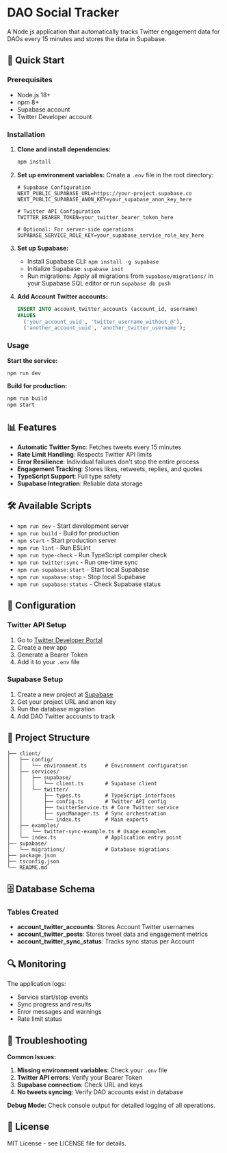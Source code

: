 # DAO Social Tracker

A Node.js application that automatically tracks Twitter engagement data for DAOs every 15 minutes and stores the data in Supabase.

## 🚀 Quick Start

### Prerequisites

- Node.js 18+ 
- npm 8+
- Supabase account
- Twitter Developer account

### Installation

1. **Clone and install dependencies:**
   ```bash
   npm install
   ```

2. **Set up environment variables:**
   Create a `.env` file in the root directory:
   ```env
   # Supabase Configuration
   NEXT_PUBLIC_SUPABASE_URL=https://your-project.supabase.co
   NEXT_PUBLIC_SUPABASE_ANON_KEY=your_supabase_anon_key_here
   
   # Twitter API Configuration
   TWITTER_BEARER_TOKEN=your_twitter_bearer_token_here
   
   # Optional: For server-side operations
   SUPABASE_SERVICE_ROLE_KEY=your_supabase_service_role_key_here
   ```

3. **Set up Supabase:**
   - Install Supabase CLI: `npm install -g supabase`
   - Initialize Supabase: `supabase init`
   - Run migrations: Apply all migrations from `supabase/migrations/` in your Supabase SQL editor or run `supabase db push`

4. **Add Account Twitter accounts:**
   ```sql
   INSERT INTO account_twitter_accounts (account_id, username)
   VALUES 
     ('your_account_uuid', 'twitter_username_without_@'),
     ('another_account_uuid', 'another_twitter_username');
   ```

### Usage

**Start the service:**
```bash
npm run dev
```

**Build for production:**
```bash
npm run build
npm start
```

## 📊 Features

- **Automatic Twitter Sync**: Fetches tweets every 15 minutes
- **Rate Limit Handling**: Respects Twitter API limits
- **Error Resilience**: Individual failures don't stop the entire process
- **Engagement Tracking**: Stores likes, retweets, replies, and quotes
- **TypeScript Support**: Full type safety
- **Supabase Integration**: Reliable data storage

## 🛠️ Available Scripts

- `npm run dev` - Start development server
- `npm run build` - Build for production
- `npm start` - Start production server
- `npm run lint` - Run ESLint
- `npm run type-check` - Run TypeScript compiler check
- `npm run twitter:sync` - Run one-time sync
- `npm run supabase:start` - Start local Supabase
- `npm run supabase:stop` - Stop local Supabase
- `npm run supabase:status` - Check Supabase status

## 🔧 Configuration

### Twitter API Setup

1. Go to [Twitter Developer Portal](https://developer.twitter.com/)
2. Create a new app
3. Generate a Bearer Token
4. Add it to your `.env` file

### Supabase Setup

1. Create a new project at [Supabase](https://supabase.com/)
2. Get your project URL and anon key
3. Run the database migration
4. Add DAO Twitter accounts to track

## 📁 Project Structure

```
├── client/
│   ├── config/
│   │   └── environment.ts      # Environment configuration
│   ├── services/
│   │   ├── supabase/
│   │   │   └── client.ts       # Supabase client
│   │   └── twitter/
│   │       ├── types.ts        # TypeScript interfaces
│   │       ├── config.ts       # Twitter API config
│   │       ├── twitterService.ts # Core Twitter service
│   │       ├── syncManager.ts  # Sync orchestration
│   │       └── index.ts        # Main exports
│   ├── examples/
│   │   └── twitter-sync-example.ts # Usage examples
│   └── index.ts                # Application entry point
├── supabase/
│   └── migrations/             # Database migrations
├── package.json
├── tsconfig.json
└── README.md
```

## 🗄️ Database Schema

### Tables Created

- **account_twitter_accounts**: Stores Account Twitter usernames
- **account_twitter_posts**: Stores tweet data and engagement metrics
- **account_twitter_sync_status**: Tracks sync status per Account

## 🔍 Monitoring

The application logs:
- Service start/stop events
- Sync progress and results
- Error messages and warnings
- Rate limit status

## 🐛 Troubleshooting

**Common Issues:**

1. **Missing environment variables**: Check your `.env` file
2. **Twitter API errors**: Verify your Bearer Token
3. **Supabase connection**: Check URL and keys
4. **No tweets syncing**: Verify DAO accounts exist in database

**Debug Mode:**
Check console output for detailed logging of all operations.

## 📝 License

MIT License - see LICENSE file for details. 